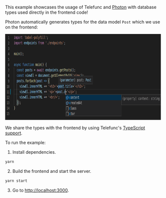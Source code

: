 This example showcases the usage of Telefunc and [Photon](https://github.com/prisma/photonjs) with database types used directly in the frontend code!

Photon automatically generates types for the data model `Post` which we use on the frontend:

<p align="center">
  <a href="#readme">
    <img src="/examples/prisma/screenshots/types-on-frontend.png" width="850" height="279">
  </a>
</p>

We share the types with the frontend by using Telefunc's [TypeScript support](/../../#typescript).

To run the example:

1. Install dependencies.
  ~~~bash
  yarn
  ~~~

2. Build the frontend and start the server.
  ~~~bash
  yarn start
  ~~~

3. Go to [http://localhost:3000](http://localhost:3000).
